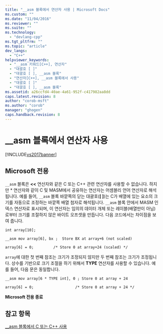 ```yaml
---
title: "__asm 블록에서 연산자 사용 | Microsoft Docs"
ms.custom: ""
ms.date: "11/04/2016"
ms.reviewer: ""
ms.suite: ""
ms.technology: 
  - "devlang-cpp"
ms.tgt_pltfrm: ""
ms.topic: "article"
dev_langs: 
  - "C++"
helpviewer_keywords: 
  - "__asm 키워드[C++], 연산자"
  - "대괄호 [ ]"
  - "대괄호 [ ], __asm 블록"
  - "연산자[C++], __asm 블록에서 사용"
  - "대괄호 [ ]"
  - "대괄호 [ ], __asm 블록"
ms.assetid: a26ccfd4-40ae-4a61-952f-c417982aa8dd
caps.latest.revision: 8
author: "corob-msft"
ms.author: "corob"
manager: "ghogen"
caps.handback.revision: 8
---
```

# __asm 블록에서 연산자 사용
[!INCLUDE[vs2017banner](../../assembler/inline/includes/vs2017banner.md)]

## Microsoft 전용  
 `__asm` 블록은 **\<\<** 연산자와 같은 C 또는 C\+\+ 관련 연산자를 사용할 수 없습니다.  하지만 \* 연산자와 같이 C 및 MASM에서 공유하는 연산자는 어셈블리 언어 연산자로 해석됩니다.  예를 들어, `__asm` 블록 바깥쪽의 닫는 대괄호\(**\[ \]**\)는 C가 배열에 있는 요소의 크기를 자동으로 조정하는 바깥쪽 배열 첨자로 해석됩니다.  `__asm` 블록 안에서 MASM 인덱스 연산자로 표시되며, 이 연산자는 임의의 데이터 개체 또는 레이블\(배열만이 아님\)로부터 크기를 조절하지 않은 바이트 오프셋을 만듭니다.  다음 코드에서는 차이점을 보여 줍니다.  
  
```  
int array[10];  
  
__asm mov array[6], bx ;  Store BX at array+6 (not scaled)  
  
array[6] = 0;         /* Store 0 at array+24 (scaled) */  
```  
  
 `array`에 대한 첫 번째 참조는 크기가 조정되지 않지만 두 번째 참조는 크기가 조정됩니다.  상수를 기반으로 크기 조절을 하기 위해서 **TYPE** 연산자를 사용할 수 있습니다.  예를 들어, 다음 문은 동일합니다.  
  
```  
__asm mov array[6 * TYPE int], 0 ; Store 0 at array + 24  
  
array[6] = 0;                   /* Store 0 at array + 24 */  
```  
  
 **Microsoft 전용 종료**  
  
## 참고 항목  
 [\_\_asm 블록에서 C 또는 C\+\+ 사용](../../assembler/inline/using-c-or-cpp-in-asm-blocks.md)